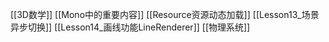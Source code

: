 [[3D数学]]
[[Mono中的重要内容]]
[[Resource资源动态加载]]
[[Lesson13_场景异步切换]]
[[Lesson14_画线功能LineRenderer]]
[[物理系统]]